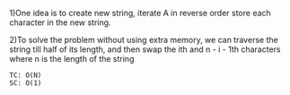 1)One idea is to create new string, iterate A in reverse order
store each character in the new string.


2)To solve the problem without using extra memory, we can traverse
the string till half of its length, and then swap the ith and n - i - 1th characters
where n is the length of the string

    
    TC: O(N)
    SC: O(1)